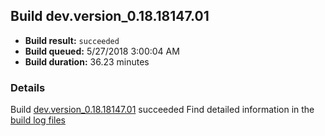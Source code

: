 ## Build dev.version_0.18.18147.01
- **Build result:** `succeeded`
- **Build queued:** 5/27/2018 3:00:04 AM
- **Build duration:** 36.23 minutes
### Details
Build [dev.version_0.18.18147.01](https://winappstudio.visualstudio.com/web/build.aspx?pcguid=a4ef43be-68ce-4195-a619-079b4d9834c2&builduri=vstfs%3a%2f%2f%2fBuild%2fBuild%2f25748) succeeded
Find detailed information in the [build log files](https://uwpctdiags.blob.core.windows.net/buildlogs/dev.version_0.18.18147.01_logs.zip)
